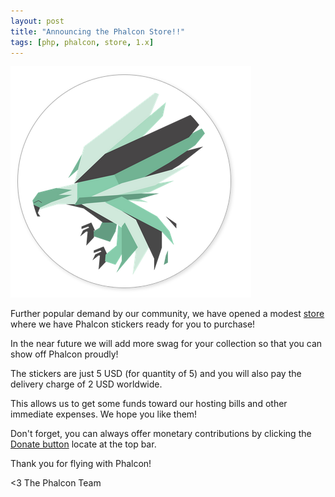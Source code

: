 ```yaml
---
layout: post
title: "Announcing the Phalcon Store!!"
tags: [php, phalcon, store, 1.x]
---
```


![](assets/files/2013-05-20-phalcon-sticker.png)

Further popular demand by our community, we have opened a modest [store](https://store.phalconphp.com/) where we have Phalcon stickers ready for you to purchase!

In the near future we will add more swag for your collection so that you can show off Phalcon proudly!

<!--more-->
The stickers are just 5 USD (for quantity of 5) and you will also pay the delivery charge of 2 USD worldwide. 

This allows us to get some funds toward our hosting bills and other immediate expenses. We hope you like them!

Don't forget, you can always offer monetary contributions by clicking the [Donate button](https://phalconphp.com/donate) locate at the top bar.

Thank you for flying with Phalcon!


<3 The Phalcon Team
